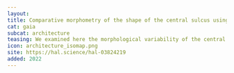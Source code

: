```yaml
---
layout:
title: Comparative​​​ morphometry of the shape of the central sulcus using Isomap
cat: gaia
subcat: architecture
teasing: We examined here the morphological variability of the central sulcus in hominids, with a focus on the motor hand region, significant issue of human evolution.
icon: architecture_isomap.png
site: https://hal.science/hal-03824219
added: 2022
---
```

